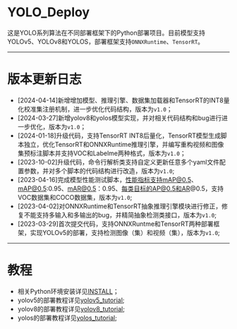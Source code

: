 # YOLO_Deploy
这是YOLO系列算法在不同部署框架下的Python部署项目。目前模型支持YOLOv5、YOLOv8和YOLOS，部署框架支持`ONNXRuntime`、`TensorRT`。

---


# 版本更新日志
- [2024-04-14]新增增加模型、推理引擎、数据集加载器和TensorRT的INT8量化校准集注册机制，进一步优化代码结构，版本为`v1.0`；
- [2024-03-27]新增yolov8和yolos模型实现，并对相关代码结构和bug进行进一步优化，版本为`v1.0`；
- [2024-01-18]升级代码，支持TensorRT INT8后量化，TensorRT模型生成脚本独立，优化TensorRT和ONNXRuntime推理引擎，并编写重构视频和图像集预标注脚本并支持VOC和Labelme两种格式，版本为`v1.0`；
- [2023-10-02]升级代码，命令行解析类支持自定义更新任意多个yaml文件配置参数，并对多个脚本的代码结构进行改造，版本为`v1.0`;
- [2023-04-16]完成模型性能测试脚本，性能指标支持mAP@0.5、mAP@0.5:0.95、mAR@0.5：0.95、每类目标的AP@0.5和AR@0.5，支持VOC数据集和COCO数据集，版本为`v1.0`;
- [2023-04-02]对ONNXRuntime和TensorRT抽象推理引擎模块进行修正，修复不能支持多输入和多输出的bug，并精简抽象检测类接口，版本为`v1.0`;
- [2023-03-29]首次提交代码，支持ONNXRuntme和TensorRT两种部署框架，实现YOLOv5的部署，支持检测图像（集）和视频（集），版本为`v1.0`;

---
# 教程
- 相关Python环境安装详见[INSTALL](docs/INSTALL.md)；
- yolov5的部署教程详见[yolov5_tutorial](docs/models/yolov5.md);
- yolov8的部署教程详见[yolov8_tutorial](docs/models/yolov8.md);
- yolos的部署教程详见[yolos_tutorial](docs/models/yolos.md);
